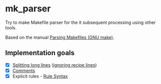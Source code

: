 # mk_parser

Try to make Makefile parser for the it subsequent processing using other tools.

Based on the manual [Parsing Makefiles (GNU make)](https://www.gnu.org/software/make/manual/html_node/Parsing-Makefiles.html).

## Implementation goals

- [x] [Splitting long lines](https://www.gnu.org/software/make/manual/html_node/Splitting-Lines.html) ([ignoring recipe lines](https://www.gnu.org/software/make/manual/html_node/Splitting-Recipe-Lines.html))
- [x] [Comments](https://www.gnu.org/software/make/manual/html_node/Makefile-Contents.html)
- [x] Explicit rules - [Rule Syntax](https://www.gnu.org/software/make/manual/html_node/Rule-Syntax.html)
